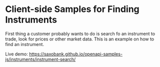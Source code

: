 # Client-side Samples for Finding Instruments

First thing a customer probably wants to do is search fo an instrument to trade, look for prices or other market data. This is an example on how to find an instrument.

Live demo: https://saxobank.github.io/openapi-samples-js/instruments/instrument-search/
